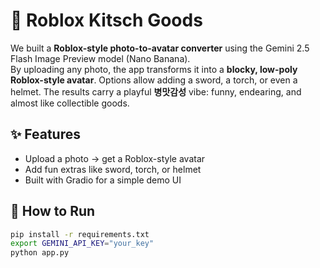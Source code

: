 # 🧱 Roblox Kitsch Goods

We built a **Roblox-style photo-to-avatar converter** using the
Gemini 2.5 Flash Image Preview model (Nano Banana).  
By uploading any photo, the app transforms it into a **blocky,
low-poly Roblox-style avatar**. Options allow adding a sword, a torch,
or even a helmet. The results carry a playful **병맛감성** vibe:
funny, endearing, and almost like collectible goods.

## ✨ Features
- Upload a photo → get a Roblox-style avatar
- Add fun extras like sword, torch, or helmet
- Built with Gradio for a simple demo UI

## 🚀 How to Run
```bash
pip install -r requirements.txt
export GEMINI_API_KEY="your_key"
python app.py

